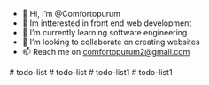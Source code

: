 - 👋 Hi, I’m @Comfortopurum
- 👀 Im intterested in front end web development 
- 🌱 I’m currently learning software engineering 
- 💞️ I’m looking to collaborate on creating websites 
- 📫 Reach me on comfortopurum2@gmail.com

<!---
Comfortopurum/Comfortopurum is a ✨ special ✨ repository because its `README.md` (this file) appears on your GitHub profile.
You can click the Preview link to take a look at your changes.
--->
#   t o d o - l i s t  
 #   t o d o - l i s t  
 #   t o d o - l i s t 1  
 #   t o d o - l i s t 1  
 